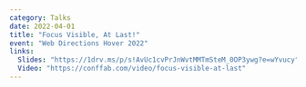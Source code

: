 ```yaml
---
category: Talks
date: 2022-04-01
title: "Focus Visible, At Last!"
event: "Web Directions Hover 2022"
links:
  Slides: "https://1drv.ms/p/s!AvUc1cvPrJnWvtMMTmSteM_0OP3ywg?e=wYvucy"
  Video: "https://conffab.com/video/focus-visible-at-last"
---
```

